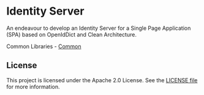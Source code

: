 ﻿# Identity Server

An endeavour to develop an Identity Server for a Single Page Application (SPA) based on OpenIdDict and Clean Architecture.

Common Libraries - [Common](https://github.com/shernandezp/Common)

## License

This project is licensed under the Apache 2.0 License. See the [LICENSE file](https://www.apache.org/licenses/LICENSE-2.0) for more information.